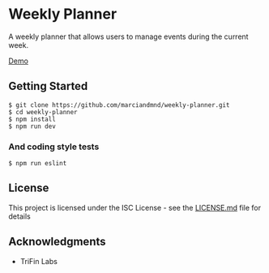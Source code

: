 # Weekly Planner

A weekly planner that allows users to manage events during the current week.

[Demo](http://weekly-planner.io.s3-website-us-east-1.amazonaws.com/)

## Getting Started

```
$ git clone https://github.com/marciandmnd/weekly-planner.git
$ cd weekly-planner
$ npm install
$ npm run dev
```

### And coding style tests

```
$ npm run eslint
```

## License

This project is licensed under the ISC License - see the [LICENSE.md](LICENSE.md) file for details

## Acknowledgments

* TriFin Labs
